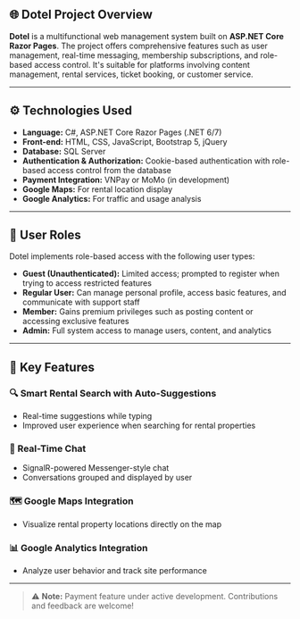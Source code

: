 ## 🌐 Dotel Project Overview

**Dotel** is a multifunctional web management system built on **ASP.NET Core Razor Pages**. The project offers comprehensive features such as user management, real-time messaging, membership subscriptions, and role-based access control. It's suitable for platforms involving content management, rental services, ticket booking, or customer service.

---

## ⚙️ Technologies Used

- **Language:** C#, ASP.NET Core Razor Pages (.NET 6/7)
- **Front-end:** HTML, CSS, JavaScript, Bootstrap 5, jQuery
- **Database:** SQL Server
- **Authentication & Authorization:** Cookie-based authentication with role-based access control from the database
- **Payment Integration:** VNPay or MoMo (in development)
- **Google Maps:** For rental location display
- **Google Analytics:** For traffic and usage analysis

---

## 🔐 User Roles

Dotel implements role-based access with the following user types:

- **Guest (Unauthenticated):** Limited access; prompted to register when trying to access restricted features  
- **Regular User:** Can manage personal profile, access basic features, and communicate with support staff  
- **Member:** Gains premium privileges such as posting content or accessing exclusive features  
- **Admin:** Full system access to manage users, content, and analytics  

---

## 💬 Key Features

### 🔍 Smart Rental Search with Auto-Suggestions
- Real-time suggestions while typing
- Improved user experience when searching for rental properties

### 💬 Real-Time Chat
- SignalR-powered Messenger-style chat
- Conversations grouped and displayed by user

### 🗺️ Google Maps Integration
- Visualize rental property locations directly on the map

### 📊 Google Analytics Integration
- Analyze user behavior and track site performance

---

> ⚠️ **Note:** Payment feature under active development. Contributions and feedback are welcome!





